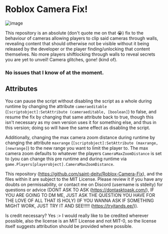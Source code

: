 # Roblox Camera Fix!
![image](https://github.com/saint-deity/Roblox-Camera-Fix/assets/59446525/f9816255-474e-4c08-b481-f92c48b17866)

This repository is an absolute (don't quote me on that 😭) fix to the behaviour of cameras allowing players to clip said cameras through walls, revealing content that should otherwise not be visible without it being released by the developer or the player finding/unlocking that content themselves. No more players shiftlocking through walls to reveal secrets you are yet to unveil! Camera glitches, gone! (kind of).

### No issues that I know of at the moment.

## Attributes
You can pause the script without disabling the script as a whole during runtime by changing the attribute `cameraeditable` (`[scriptobject]:SetAttribute (cameraeditable, [boolean]`) to false, and resume the fix by changing that same attribute back to true, though this isn't necessary as my own version uses it for something else, and thus in this version; doing so will have the same effect as disabling the script.

Additionally, changing the max camera zoom distance during runtime by changing the attribute `maxrange` (`[scriptobject]:SetAttribute (maxrange, [newrange]`) to  the new range you want to limit the player to. The max camera zoom defaults to whatever the players `CameraMaxZoomDistance` is set to (you can change this pre runtime and during runtime via `game.Players[playerobject].CameraMaxZoomDistance`.

This repository (https://github.com/saint-deity/Roblox-Camera-Fix), and the files within it are subject to the MIT License. Please review it if you have any doubts on permissability, or contact me on Discord (username is stdeity) for questions or advice (DONT ASK TO ASK (https://dontasktoask.com/), IF YOU ARE GOING TO DM ME, JUST ASK THE QUESTION YOU HAVE FOR THE LOVE OF ALL THAT IS HOLY) (IF YOU WANNA ASK IF SOMETHING MIGHT WORK, JUST TRY IT AND SEE!!!!! (https://tryitands.ee/)).

Is credit necessary? Yes :> I would really like to be credited wherever possible, also the license is an MIT License and not MIT-0, so the license itself suggests attribution should be provided where possible.

